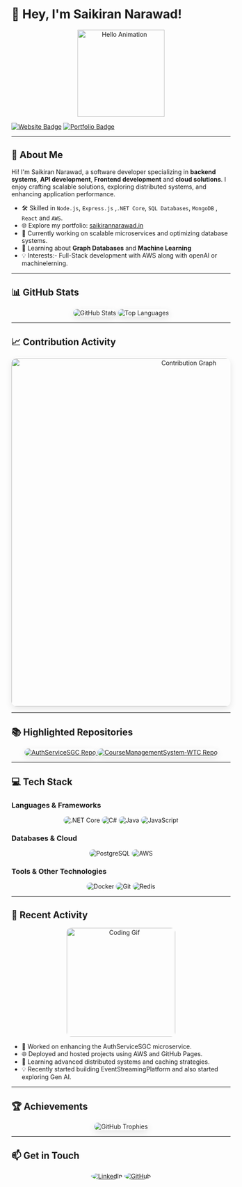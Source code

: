 <!--## Hi there 👋-->

<!--
**saikirannarawad/saikirannarawad** is a ✨ _special_ ✨ repository because its `README.md` (this file) appears on your GitHub profile.

Here are some ideas to get you started:

- 🔭 I’m currently working on ...
- 🌱 I’m currently learning ...
- 👯 I’m looking to collaborate on ...
- 🤔 I’m looking for help with ...
- 💬 Ask me about ...
- 📫 How to reach me: ...
- 😄 Pronouns: ...
- ⚡ Fun fact: ...
-->

# 👋 Hey, I'm Saikiran Narawad!  

<p align="center">
  <img src="https://media.giphy.com/media/26xBukhJ0i8KXADYc/giphy.gif" alt="Hello Animation" width="200"/>
</p>

[![Website Badge](https://img.shields.io/badge/Website-saikirannarawad.in-blue?style=flat-square&logo=google-chrome&logoColor=white)](https://saikirannarawad.in) 
[![Portfolio Badge](https://img.shields.io/badge/Developer%20Site-GitHub%20Pages-orange?style=flat-square&logo=github&logoColor=white)](https://saikirannarawad.github.io/SGC-GitHubPage/)

---

## 🚀 **About Me**
Hi! I'm Saikiran Narawad, a software developer specializing in **backend systems**, **API development**, **Frontend development** and **cloud solutions**. I enjoy crafting scalable solutions, exploring distributed systems, and enhancing application performance.

- 🛠 Skilled in `Node.js`, `Express.js` ,`.NET Core`, `SQL Databases`, `MongoDB` , `React` and `AWS`.
- 🌐 Explore my portfolio: [saikirannarawad.in](https://saikirannarawad.in)  
- 🔭 Currently working on scalable microservices and optimizing database systems.
- 🌱 Learning about **Graph Databases** and **Machine Learning**
- 💡 Interests:- Full-Stack development with AWS along with openAI or machinelerning.

---

## 📊 **GitHub Stats**
<div align="center">
  <img src="https://github-readme-stats.vercel.app/api?username=saikirannarawad&show_icons=true&theme=radical" alt="GitHub Stats" style="border-radius: 10px; box-shadow: 0 5px 15px rgba(0, 0, 0, 0.1);">
  <img src="https://github-readme-stats.vercel.app/api/top-langs/?username=saikirannarawad&layout=compact&theme=radical" alt="Top Languages" style="border-radius: 10px; box-shadow: 0 5px 15px rgba(0, 0, 0, 0.1);"/>
  
</div>

---

## 📈 **Contribution Activity**
<div align="center">
  <img src="https://github-readme-activity-graph.vercel.app/graph?username=SaiGopal-Challa&theme=rogue" alt="Contribution Graph" width="800" style="border-radius: 12px; box-shadow: 0 5px 15px rgba(0, 0, 0, 0.1);">
<!--   <img src="https://github-readme-streak-stats.herokuapp.com?user=SaiGopal-Challa&theme=default" alt="GitHub Streak"> -->
</div>

---

## 📚 **Highlighted Repositories**
<div align="center">
  <a href="https://github.com/SaiGopal-Challa/AuthServiceSGC">
    <img src="https://github-readme-stats.vercel.app/api/pin/?username=SaiGopal-Challa&repo=AuthServiceSGC&theme=radical" alt="AuthServiceSGC Repo" style="border-radius: 10px; box-shadow: 0 5px 15px rgba(0, 0, 0, 0.1);"/>
  </a>
  <a href="https://github.com/SaiGopal-Challa/CourseManagementSystem-WTC">
    <img src="https://github-readme-stats.vercel.app/api/pin/?username=SaiGopal-Challa&repo=CourseManagementSystem-WTC&theme=radical" alt="CourseManagementSystem-WTC Repo" style="border-radius: 10px; box-shadow: 0 5px 15px rgba(0, 0, 0, 0.1);"/>
  </a>
</div>

---

## 💻 **Tech Stack**
### **Languages & Frameworks**
<p align="center">
  <img src="https://img.shields.io/badge/.NET%20Core-%2396c6f2?style=for-the-badge&logo=dotnet&logoColor=black" alt=".NET Core" style="border-radius: 20px;"/>
  <img src="https://img.shields.io/badge/C%23-%23ffcc00?style=for-the-badge&logo=csharp&logoColor=black" alt="C#" style="border-radius: 20px;"/>
  <img src="https://img.shields.io/badge/Java-%23ff7b0d?style=for-the-badge&logo=java&logoColor=black" alt="Java" style="border-radius: 20px;"/>
  <img src="https://img.shields.io/badge/JavaScript-%23f39c12?style=for-the-badge&logo=javascript&logoColor=black" alt="JavaScript" style="border-radius: 20px;"/>
</p>

### **Databases & Cloud**
<p align="center">
  <img src="https://img.shields.io/badge/PostgreSQL-%233B1E6B?style=for-the-badge&logo=postgresql&logoColor=white" alt="PostgreSQL" style="border-radius: 20px;"/>
  <img src="https://img.shields.io/badge/AWS-%23F2994A?style=for-the-badge&logo=amazonaws&logoColor=white" alt="AWS" style="border-radius: 20px;"/>
<!--   <img src="https://img.shields.io/badge/GraphQL-%2395A5A6?style=for-the-badge&logo=graphql&logoColor=black" alt="GraphQL" style="border-radius: 20px;"/> -->
</p>

### **Tools & Other Technologies**
<p align="center">
  <img src="https://img.shields.io/badge/Docker-%2398C1D9?style=for-the-badge&logo=docker&logoColor=black" alt="Docker" style="border-radius: 20px;"/>
  <img src="https://img.shields.io/badge/Git-%23FF7F00?style=for-the-badge&logo=git&logoColor=white" alt="Git" style="border-radius: 20px;"/>
  <img src="https://img.shields.io/badge/Redis-%23d52b1e?style=for-the-badge&logo=redis&logoColor=white" alt="Redis" style="border-radius: 20px;"/>
<!--   <img src="https://img.shields.io/badge/Kubernetes-%23326ce5?style=for-the-badge&logo=kubernetes&logoColor=white" alt="Kubernetes" style="border-radius: 20px;"/> -->
</p>

---

## 🌟 **Recent Activity**

<p align="center">
  <img src="https://media.giphy.com/media/25Itcrcuwkyq3ohubJ/giphy.gif" alt="Coding Gif" width="250" style="border-radius: 10px;"/>
</p>

- 🔨 Worked on enhancing the AuthServiceSGC microservice.
- 🌐 Deployed and hosted projects using AWS and GitHub Pages.
- 🧠 Learning advanced distributed systems and caching strategies.
- 💡 Recently started building EventStreamingPlatform and also started exploring Gen AI.

---

## 🏆 **Achievements**
<div align="center">
  <img src="https://github-profile-trophy.vercel.app/?username=SaiGopal-Challa&theme=dracula&column=7" alt="GitHub Trophies" style="border-radius: 10px; box-shadow: 0 5px 15px rgba(0, 0, 0, 0.1);"/>
</div>

---

## 📫 **Get in Touch**
<p align="center">
  <a href="https://www.linkedin.com/in/saigopal-challa"><img src="https://img.icons8.com/color/48/000000/linkedin.png" alt="LinkedIn" style="border-radius: 50%;"/></a>
  <a href="https://github.com/SaiGopal-Challa"><img src="https://img.icons8.com/ios-filled/50/ffffff/github.png" alt="GitHub" style="border-radius: 50%;"/></a>
</p>
